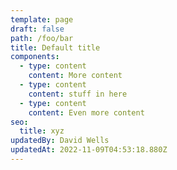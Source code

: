 ```yaml
---
template: page
draft: false
path: /foo/bar
title: Default title
components:
  - type: content
    content: More content
  - type: content
    content: stuff in here
  - type: content
    content: Even more content
seo:
  title: xyz
updatedBy: David Wells
updatedAt: 2022-11-09T04:53:18.880Z
---
```

